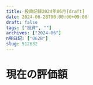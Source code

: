 ```yaml
---
title: 投資記録2024年06月[draft]
date: 2024-06-28T00:00:00+09:00
draft: false
tags: ["投資", ""]
archives: ["2024-06"]
n年日記: ["0628"]
slug: 512632
---
```

# 現在の評価額
